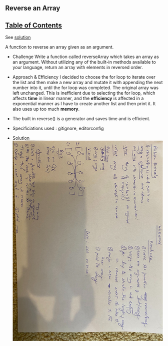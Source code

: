 
## __Reverse an Array__
## [Table of Contents](../../../README.md)
See [solution](array_reverse.py)

A function to reverse an array given as an argument.

  * Challenge
  Write a function called reverseArray which takes an array as an argument. Without utilizing any of the built-in methods available to your language, return an array with elements in reversed order.

  * Approach & Efficiency
  I decided to choose the for loop to iterate over the list and then make a new array and mutate it with appending the next number into it, until the for loop was completed.  The original array was left unchanged.
  This is inefficient due to selecting the for loop, which affects __time__ in linear manner, and the __efficiency__ is affected in a exponential manner as I have to create another list and then print it. It also uses up too much __memory__.

  * The built in reverse() is a generator and saves time and is efficient.

  * Specificiations used : gitignore, editorconfig

  * Solution
![whiteboard](../../assets/array-reverse.jpg)
